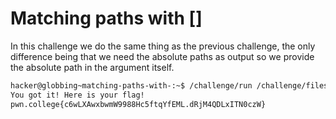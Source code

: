 # Matching paths with []
In this challenge we do the same thing as the previous challenge, the only difference being that we need the absolute paths as output so we provide the absolute path in the argument itself.
```bash
hacker@globbing~matching-paths-with-:~$ /challenge/run /challenge/files/file_[bash]
You got it! Here is your flag!
pwn.college{c6wLXAwxbwmW9988Hc5ftqYfEML.dRjM4QDLxITN0czW}
